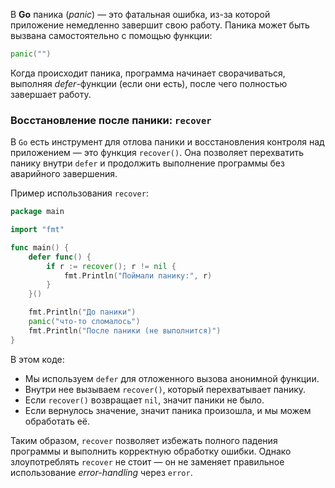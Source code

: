 В **Go** паника (_panic_) — это фатальная ошибка, из-за которой приложение немедленно завершит свою работу. Паника может быть вызвана самостоятельно с помощью функции:
```go
panic("")
```
Когда происходит паника, программа начинает сворачиваться, выполняя _defer_-функции (если они есть), после чего полностью завершает работу.

### Восстановление после паники: `recover`

В `Go` есть инструмент для отлова паники и восстановления контроля над приложением — это функция `recover()`. Она позволяет перехватить панику внутри `defer` и продолжить выполнение программы без аварийного завершения.

Пример использования `recover`:
```go
package main

import "fmt"

func main() {
    defer func() {
        if r := recover(); r != nil {
            fmt.Println("Поймали панику:", r)
        }
    }()

    fmt.Println("До паники")
    panic("что-то сломалось")
    fmt.Println("После паники (не выполнится)")
}

```
В этом коде:

- Мы используем `defer` для отложенного вызова анонимной функции.
- Внутри нее вызываем `recover()`, который перехватывает панику.
- Если `recover()` возвращает `nil`, значит паники не было.
- Если вернулось значение, значит паника произошла, и мы можем обработать её.

Таким образом, `recover` позволяет избежать полного падения программы и выполнить корректную обработку ошибки. Однако злоупотреблять `recover` не стоит — он не заменяет правильное использование _error-handling_ через `error`.
